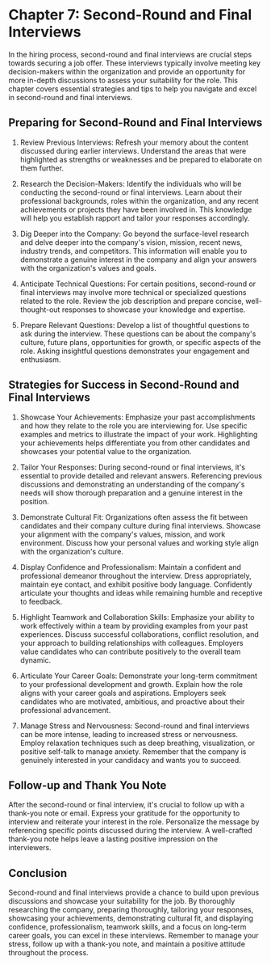 Chapter 7: Second-Round and Final Interviews
============================================

In the hiring process, second-round and final interviews are crucial steps towards securing a job offer. These interviews typically involve meeting key decision-makers within the organization and provide an opportunity for more in-depth discussions to assess your suitability for the role. This chapter covers essential strategies and tips to help you navigate and excel in second-round and final interviews.

Preparing for Second-Round and Final Interviews
-----------------------------------------------

1. Review Previous Interviews: Refresh your memory about the content discussed during earlier interviews. Understand the areas that were highlighted as strengths or weaknesses and be prepared to elaborate on them further.

2. Research the Decision-Makers: Identify the individuals who will be conducting the second-round or final interviews. Learn about their professional backgrounds, roles within the organization, and any recent achievements or projects they have been involved in. This knowledge will help you establish rapport and tailor your responses accordingly.

3. Dig Deeper into the Company: Go beyond the surface-level research and delve deeper into the company's vision, mission, recent news, industry trends, and competitors. This information will enable you to demonstrate a genuine interest in the company and align your answers with the organization's values and goals.

4. Anticipate Technical Questions: For certain positions, second-round or final interviews may involve more technical or specialized questions related to the role. Review the job description and prepare concise, well-thought-out responses to showcase your knowledge and expertise.

5. Prepare Relevant Questions: Develop a list of thoughtful questions to ask during the interview. These questions can be about the company's culture, future plans, opportunities for growth, or specific aspects of the role. Asking insightful questions demonstrates your engagement and enthusiasm.

Strategies for Success in Second-Round and Final Interviews
-----------------------------------------------------------

1. Showcase Your Achievements: Emphasize your past accomplishments and how they relate to the role you are interviewing for. Use specific examples and metrics to illustrate the impact of your work. Highlighting your achievements helps differentiate you from other candidates and showcases your potential value to the organization.

2. Tailor Your Responses: During second-round or final interviews, it's essential to provide detailed and relevant answers. Referencing previous discussions and demonstrating an understanding of the company's needs will show thorough preparation and a genuine interest in the position.

3. Demonstrate Cultural Fit: Organizations often assess the fit between candidates and their company culture during final interviews. Showcase your alignment with the company's values, mission, and work environment. Discuss how your personal values and working style align with the organization's culture.

4. Display Confidence and Professionalism: Maintain a confident and professional demeanor throughout the interview. Dress appropriately, maintain eye contact, and exhibit positive body language. Confidently articulate your thoughts and ideas while remaining humble and receptive to feedback.

5. Highlight Teamwork and Collaboration Skills: Emphasize your ability to work effectively within a team by providing examples from your past experiences. Discuss successful collaborations, conflict resolution, and your approach to building relationships with colleagues. Employers value candidates who can contribute positively to the overall team dynamic.

6. Articulate Your Career Goals: Demonstrate your long-term commitment to your professional development and growth. Explain how the role aligns with your career goals and aspirations. Employers seek candidates who are motivated, ambitious, and proactive about their professional advancement.

7. Manage Stress and Nervousness: Second-round and final interviews can be more intense, leading to increased stress or nervousness. Employ relaxation techniques such as deep breathing, visualization, or positive self-talk to manage anxiety. Remember that the company is genuinely interested in your candidacy and wants you to succeed.

Follow-up and Thank You Note
----------------------------

After the second-round or final interview, it's crucial to follow up with a thank-you note or email. Express your gratitude for the opportunity to interview and reiterate your interest in the role. Personalize the message by referencing specific points discussed during the interview. A well-crafted thank-you note helps leave a lasting positive impression on the interviewers.

Conclusion
----------

Second-round and final interviews provide a chance to build upon previous discussions and showcase your suitability for the job. By thoroughly researching the company, preparing thoroughly, tailoring your responses, showcasing your achievements, demonstrating cultural fit, and displaying confidence, professionalism, teamwork skills, and a focus on long-term career goals, you can excel in these interviews. Remember to manage your stress, follow up with a thank-you note, and maintain a positive attitude throughout the process.
